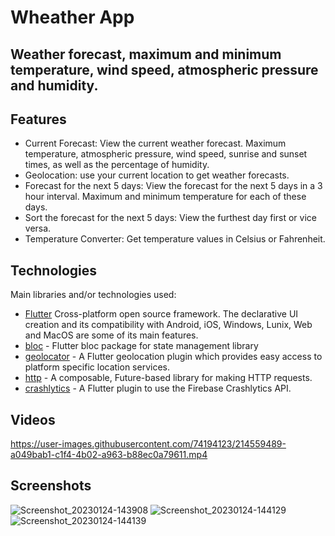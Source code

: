# Wheather App
## Weather forecast, maximum and minimum temperature, wind speed, atmospheric pressure and humidity.

## Features

- Current Forecast: View the current weather forecast. Maximum temperature, atmospheric pressure, wind speed, sunrise and sunset times, as well as the percentage of humidity.
- Geolocation: use your current location to get weather forecasts.
- Forecast for the next 5 days: View the forecast for the next 5 days in a 3 hour interval. Maximum and minimum temperature for each of these days.
- Sort the forecast for the next 5 days: View the furthest day first or vice versa.
- Temperature Converter: Get temperature values in Celsius or Fahrenheit.

## Technologies

Main libraries and/or technologies used:

- [Flutter]  Cross-platform open source framework. The declarative UI creation and its compatibility with Android, iOS, Windows, Lunix, Web and MacOS are some of its main features.
- [bloc] - Flutter bloc package for state management library
- [geolocator] - A Flutter geolocation plugin which provides easy access to platform specific location services.
- [http] - A composable, Future-based library for making HTTP requests.
- [crashlytics] - A Flutter plugin to use the Firebase Crashlytics API.



[//]: # (These are reference links used in the body of this note and get stripped out when the markdown processor does its job. There is no need to format nicely because it shouldn't be seen. Thanks SO - http://stackoverflow.com/questions/4823468/store-comments-in-markdown-syntax)

   [bloc]: <https://pub.dev/packages/flutter_bloc>
   [geolocator]: <https://pub.dev/packages/geolocator>
   [http]: <https://pub.dev/packages/http>
   [crashlytics]: <https://pub.dev/packages/firebase_crashlytics>
   [Flutter]: <http://https://flutter.dev/>
   
   ## Videos
   

https://user-images.githubusercontent.com/74194123/214559489-a049bab1-c1f4-4b02-a963-b88ec0a79611.mp4


   
   ## Screenshots
   ![Screenshot_20230124-143908](https://user-images.githubusercontent.com/74194123/214455334-c93cf33e-90d3-46f8-a19e-1aca72b4f8be.jpeg)
![Screenshot_20230124-144129](https://user-images.githubusercontent.com/74194123/214455482-cf682649-e542-4be3-a4f0-c390d838a813.jpeg)
![Screenshot_20230124-144139](https://user-images.githubusercontent.com/74194123/214455540-046aaf75-e4e6-426c-a2ab-db30c4aabc45.jpeg)
   
